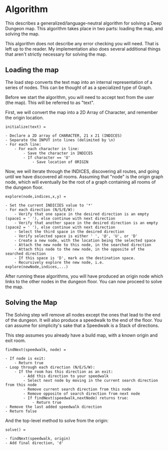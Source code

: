 # Algorithm

This describes a generalized/language-neutral algorithm for solving a Deep Dungeon map. 
This algorithm takes place in two parts: loading the map, and solving the map.

This algorithm does not describe any error checking you will need. That is left up to the reader. My implementation also does
several additional things that aren't strictly necessary for solving the map.

## Loading the map

The load step converts the text map into an internal representation of a series of nodes. 
This can be thought of as a specialized type of Graph.

Before we start the algorithm, you will need to accept text from the user (the map). This will be
referred to as "text".

First, we will convert the map into a 2D Array of Character, and remember the origin location.

```
initialize(text) =

- Declare a 2D array of CHARACTER, 21 x 21 (INDICES)
- Separate the INPUT into lines (delimited by \n)
- For each line:
    - For each character in line:
        - Save the character in INDICES
        - If character == 'U'
            - Save location of ORIGIN
```

Now, we will iterate through the INDICES, discovering all routes, and going until we have discovered all rooms.
Assuming that "node" is the origin graph node, which will eventually be the root of a graph containing
all rooms of the dungeon floor.

```
explore(node,indices,x,y) = 

- Set the current INDICIES value to '*'
- For each direction (N/S/E/W):
    - Verify that one space in the desired direction is an empty (space1 = ' '), else continue with next direction
    - Verify that another space in the desired direction is an empty (space2 = ' '), else continue with next direction
    - Select the third space in the desired direction
    - Verify selected space is either ' ', '@', 'U', or 'D'
    - Create a new node, with the location being the selected space
    - Attach the new node to this node, in the searched direction
    - Attach this node to the new node, in the opposite of the searched direction
    - If this space is 'D', mark as the destination space.
    - Recursively explore the new node, i.e. explore(newNode,indices,...)
```

After running these algorithms, you will have produced an origin node which links
to the other nodes in the dungeon floor. You can now proceed to solve the map.

## Solving the Map

The Solving step will remove all nodes except the ones that lead to the end of the dungeon.
It will also produce a speedwalk to the end of the floor.
You can assume for simplicity's sake that a Speedwalk is a Stack of directions.

This step assumes you already have a build map, with a known origin and exit room.

```
findNext(speedwalk, node) =

- If node is exit:
    - Return true
- Loop through each direction (N/E/S/W):
    - If the room has this direction as an exit:
        - Add this direction to your speedwalk
        - Select next node by moving in the current search direction from this node
        - Remove current search direction from this node
        - Remove opposite of search direction from next node
        - If findNext(speedwalk,nextNode) returns true:
            - Return true
- Remove the last added speedwalk direction
- Return false
```

And the top-level method to solve from the origin:

```
solve() =

- findNext(speedwalk, origin)
- Add final direction, 'd'
```